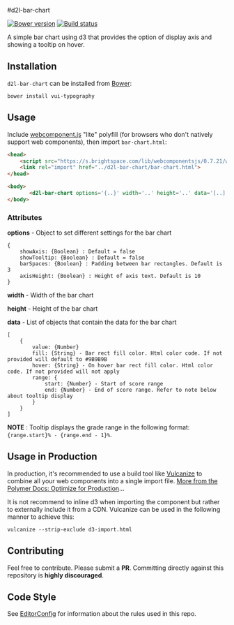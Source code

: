 #d2l-bar-chart

[![Bower version][bower-image]][bower-url]
[![Build status][ci-image]][ci-url]

A simple bar chart using d3 that provides the option of display axis and showing a tooltip on hover.

## Installation

`d2l-bar-chart` can be installed from [Bower][bower-url]:
```shell
bower install vui-typography
```

## Usage

Include [webcomponent.js](http://webcomponents.org/polyfills/) "lite" polyfill (for browsers who don't natively support web components), then import `bar-chart.html`:

```html
<head>
	<script src="https://s.brightspace.com/lib/webcomponentsjs/0.7.21/webcomponents-lite.min.js"></script>
	<link rel="import" href="../d2l-bar-chart/bar-chart.html">
</head>

<body>
	   <d2l-bar-chart options='{..}' width='..' height='..' data='[..]'></d2l-bar-chart>
</body>
```

### Attributes

**options** - Object to set different settings for the bar chart
```
{
	showAxis: {Boolean} : Default = false
	showTooltip: {Boolean} : Default = false
	barSpaces: {Boolean} : Padding between bar rectangles. Default is 3
	axisHeight: {Boolean} : Height of axis text. Default is 10
}
```
**width** - Width of the bar chart

**height** - Height of the bar chart

**data** - List of objects that contain the data for the bar chart
```
[
	{
		value: {Number}
		fill: {String} - Bar rect fill color. Html color code. If not provided will default to #9B9B9B
		hover: {String} - On hover bar rect fill color. Html color code. If not provided will not apply
		range: {
			start: {Number} - Start of score range
			end: {Number} - End of score range. Refer to note below about tooltip display
		}
	}
]
```

**NOTE** : Tooltip displays the grade range in the following format: `{range.start}% - {range.end - 1}%`.

## Usage in Production

In production, it's recommended to use a build tool like [Vulcanize](https://github.com/Polymer/vulcanize) to combine all your web components into a single import file. [More from the Polymer Docs: Optimize for Production](https://www.polymer-project.org/1.0/tools/optimize-for-production.html)...

It is not recommend to inline d3 when importing the component but rather to externally include it from a CDN. Vulcanize can be used in the following manner to achieve this:

```
vulcanize --strip-exclude d3-import.html
```
## Contributing

Feel free to contribute. Please submit a **PR**. Committing directly against this repository is **highly discouraged**.

## Code Style
See [EditorConfig](http://editorconfig.org) for information about the rules used in this repo.

[bower-url]: http://bower.io/search/?q=d2l-bar-chart
[bower-image]: https://img.shields.io/bower/v/d2l-bar-chart.svg
[ci-url]: https://travis-ci.org/Brightspace/d2l-bar-chart
[ci-image]: https://travis-ci.org/Brightspace/d2l-bar-chart.svg?branch=master
[dependencies-url]: https://david-dm.org/brightspace/d2l-bar-chart
[dependencies-image]: https://img.shields.io/david/Brightspace/d2l-bar-chart.svg